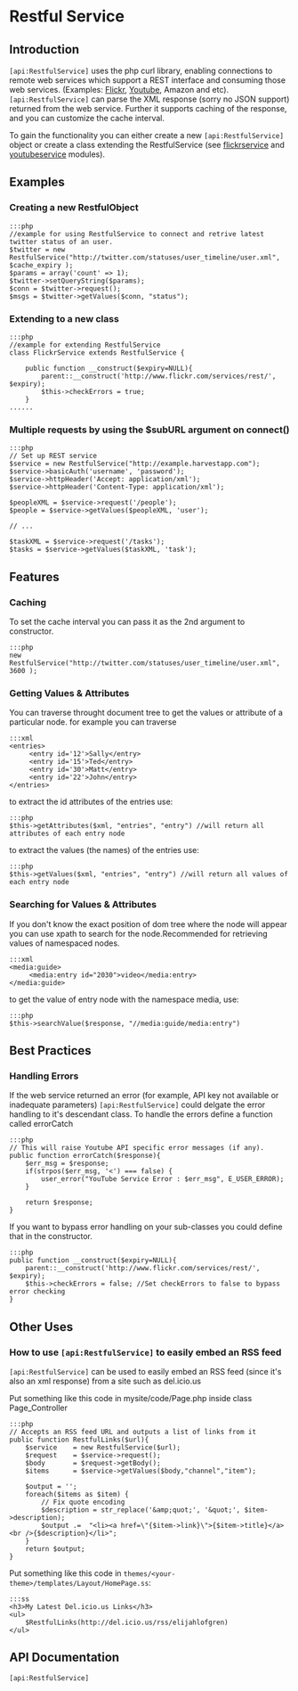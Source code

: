 # Restful Service

## Introduction

`[api:RestfulService]` uses the php curl library, enabling connections to remote web services which support a REST interface and consuming those web services. (Examples: [Flickr](http://www.flickr.com/services/api/), [Youtube](http://code.google.com/apis/youtube/overview.html), Amazon and etc). `[api:RestfulService]` can parse the XML response (sorry no JSON support)
returned from the web service. Further it supports caching of the response, and you can customize the cache interval.

To gain the functionality you can either create a new `[api:RestfulService]` object or create a class extending the
RestfulService (see [flickrservice](http://silverstripe.org/flickr-module/) and
[youtubeservice](http://silverstripe.org/youtube-gallery-module/) modules).


## Examples

### Creating a new RestfulObject

	:::php
	//example for using RestfulService to connect and retrive latest twitter status of an user.
	$twitter = new RestfulService("http://twitter.com/statuses/user_timeline/user.xml", $cache_expiry );
	$params = array('count' => 1);
	$twitter->setQueryString($params);
	$conn = $twitter->request();
	$msgs = $twitter->getValues($conn, "status");


### Extending to a new class

	:::php
	//example for extending RestfulService
	class FlickrService extends RestfulService {

		public function __construct($expiry=NULL){
			parent::__construct('http://www.flickr.com/services/rest/', $expiry);
			$this->checkErrors = true;
		}
	......


### Multiple requests by using the $subURL argument on connect()

	:::php
	// Set up REST service
	$service = new RestfulService("http://example.harvestapp.com");
	$service->basicAuth('username', 'password');
	$service->httpHeader('Accept: application/xml');
	$service->httpHeader('Content-Type: application/xml');

	$peopleXML = $service->request('/people');
	$people = $service->getValues($peopleXML, 'user');

	// ...

	$taskXML = $service->request('/tasks');
	$tasks = $service->getValues($taskXML, 'task');



## Features

### Caching

To set the cache interval you can pass it as the 2nd argument to constructor.

	:::php
	new RestfulService("http://twitter.com/statuses/user_timeline/user.xml", 3600 );


### Getting Values & Attributes

You can traverse throught document tree to get the values or attribute of a particular node.
for example you can traverse

	:::xml
	<entries>
	     <entry id='12'>Sally</entry>
	     <entry id='15'>Ted</entry>
	     <entry id='30'>Matt</entry>
	     <entry id='22'>John</entry>
	</entries>

to extract the id attributes of the entries use:

	:::php
	$this->getAttributes($xml, "entries", "entry") //will return all attributes of each entry node


to extract the values (the names) of the entries use:

	:::php
	$this->getValues($xml, "entries", "entry") //will return all values of each entry node


### Searching for Values & Attributes

If you don't know the exact position of dom tree where the node will appear you can use xpath to search for the
node.Recommended for retrieving values of namespaced nodes.

	:::xml
	<media:guide>
	     <media:entry id="2030">video</media:entry>
	</media:guide>

to get the value of entry node with the namespace media, use:

	:::php
	$this->searchValue($response, "//media:guide/media:entry")



## Best Practices


### Handling Errors

If the web service returned an error (for example, API key not available or inadequate parameters) `[api:RestfulService]`
could delgate the error handling to it's descendant class. To handle the errors define a function called errorCatch

	:::php
	// This will raise Youtube API specific error messages (if any).
	public function errorCatch($response){
		$err_msg = $response;
		if(strpos($err_msg, '<') === false) {
			user_error("YouTube Service Error : $err_msg", E_USER_ERROR);
		}

		return $response;
	}



If you want to bypass error handling on your sub-classes you could define that in the constructor.

	:::php
	public function __construct($expiry=NULL){
		parent::__construct('http://www.flickr.com/services/rest/', $expiry);
		$this->checkErrors = false; //Set checkErrors to false to bypass error checking
	}


## Other Uses

### How to use `[api:RestfulService]` to easily embed an RSS feed

`[api:RestfulService]` can be used to easily embed an RSS feed (since it's also an xml response) from a site
such as del.icio.us

Put something like this code in mysite/code/Page.php inside class Page_Controller

	:::php
	// Accepts an RSS feed URL and outputs a list of links from it
	public function RestfulLinks($url){
		$service 	= new RestfulService($url);
		$request 	= $service->request();
		$body 		= $request->getBody();
		$items 		= $service->getValues($body,"channel","item");

		$output = '';
		foreach($items as $item) {
			// Fix quote encoding
			$description = str_replace('&amp;quot;', '&quot;', $item->description);
			$output .=  "<li><a href=\"{$item->link}\">{$item->title}</a><br />{$description}</li>";
		}
		return $output;
	}


Put something like this code in `themes/<your-theme>/templates/Layout/HomePage.ss`:

	:::ss
	<h3>My Latest Del.icio.us Links</h3>
	<ul>
		$RestfulLinks(http://del.icio.us/rss/elijahlofgren)
	</ul>


## API Documentation
`[api:RestfulService]`
